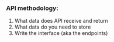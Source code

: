 ### API methodology:
1. What data does API receive and return
2. What data do you need to store
3. Write the interface (aka the endpoints)
